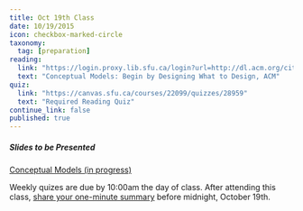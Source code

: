 ```yaml
---
title: Oct 19th Class
date: 10/19/2015
icon: checkbox-marked-circle
taxonomy:
  tag: [preparation]
reading:
  link: "https://login.proxy.lib.sfu.ca/login?url=http://dl.acm.org/citation.cfm?id=503355.503366&coll=DL&dl=ACM&CFID=521069893&CFTOKEN=17492962"
  text: "Conceptual Models: Begin by Designing What to Design, ACM"
quiz:
  link: "https://canvas.sfu.ca/courses/22099/quizzes/28959"
  text: "Required Reading Quiz"
continue_link: false
published: true
---
```


##### Slides to be Presented
[Conceptual Models (in progress)](http://slides.com/paulhibbitts/cmpt-363-153-conceptual-models#/)

Weekly quizes are due by 10:00am the day of class. After attending this class, [share your one-minute summary](https://canvas.sfu.ca/courses/22099/discussion_topics/382630) before midnight, October 19th.
